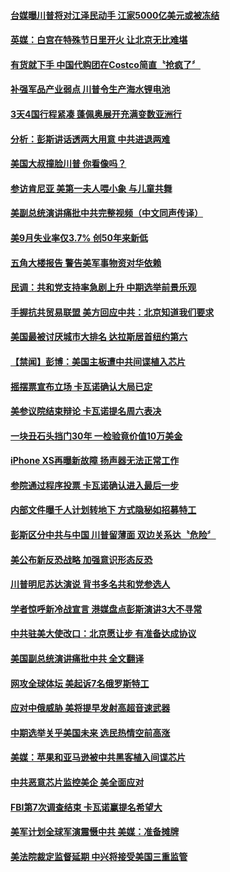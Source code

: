 #### [台媒曝川普将对江泽民动手 江家5000亿美元或被冻结](../pages/news203/a1394309.md?t=10070031) 

#### [英媒：白宫在特殊节日里开火 让北京无比难堪](../pages/news203/a1394339.md?t=10070031) 

#### [有货就下手 中国代购团在Costco简直〝抢疯了〞](../pages/news203/a1394340.md?t=10070031) 

#### [补强军品产业弱点 川普令生产海水锂电池](../pages/news203/a1394332.md?t=10070031) 

#### [3天4国行程紧凑 蓬佩奥展开充满变数亚洲行](../pages/news203/a1394323.md?t=10070031) 

#### [分析：彭斯讲话透两大用意 中共进退两难](../pages/news203/a1394315.md?t=10070031) 

#### [美国大叔撞脸川普 你看像吗？](../pages/news203/a1394303.md?t=10070031) 

#### [参访肯尼亚 美第一夫人喂小象 与儿童共舞](../pages/news203/a1394316.md?t=10070031) 

#### [美副总统演讲痛批中共完整视频（中文同声传译）](../pages/news203/a1394065.md?t=10070031) 

#### [美9月失业率仅3.7%  创50年来新低](../pages/news203/a1394236.md?t=10070031) 

#### [五角大楼报告 警告美军事物资对华依赖](../pages/news203/a1394267.md?t=10070031) 

#### [民调：共和党支持率急剧上升 中期选举前景乐观](../pages/news203/a1394275.md?t=10070031) 

#### [手握抗共贸易联盟 美方回应中共：北京知道我们要求](../pages/news203/a1394268.md?t=10070031) 

#### [美国最被讨厌城市大排名 达拉斯居首纽约第六](../pages/news203/a1394280.md?t=10070031) 

#### [【禁闻】彭博：美国主板遭中共间谍植入芯片](../pages/news203/a1394277.md?t=10070031) 

#### [摇摆票宣布立场 卡瓦诺确认大局已定](../pages/news203/a1394255.md?t=10070031) 

#### [美参议院结束辩论 卡瓦诺提名周六表决](../pages/news203/a1394271.md?t=10070031) 

#### [一块丑石头挡门30年 一检验竟价值10万美金](../pages/news203/a1394259.md?t=10070031) 

#### [iPhone XS再曝新故障  扬声器无法正常工作](../pages/news203/a1394252.md?t=10070031) 

#### [参院通过程序投票 卡瓦诺确认进入最后一步](../pages/news203/a1394224.md?t=10070031) 

#### [内部文件曝千人计划转地下 方式隐秘如招募特工](../pages/news203/a1394232.md?t=10070031) 

#### [彭斯区分中共与中国 川普留薄面 双边关系达〝危险〞](../pages/news203/a1394220.md?t=10070031) 

#### [美公布新反恐战略  加强意识形态反恐](../pages/news203/a1394217.md?t=10070031) 

#### [川普明尼苏达演说 背书多名共和党参选人](../pages/news203/a1394216.md?t=10070031) 

#### [学者惊呼新冷战宣言 港媒盘点彭斯演讲3大不寻常](../pages/news203/a1394200.md?t=10070031) 

#### [中共驻美大使改口：北京愿让步 有准备达成协议](../pages/news203/a1394058.md?t=10070031) 

#### [美国副总统演讲痛批中共 全文翻译](../pages/news203/a1394198.md?t=10070031) 

#### [网攻全球体坛 美起诉7名俄罗斯特工](../pages/news203/a1394178.md?t=10070031) 

#### [应对中俄威胁 美将提早发射高超音速武器](../pages/news203/a1394147.md?t=10070031) 

#### [中期选举关乎美国未来 选民热情空前高涨](../pages/news203/a1394127.md?t=10070031) 

#### [美媒：苹果和亚马逊被中共黑客植入间谍芯片](../pages/news203/a1394165.md?t=10070031) 

#### [中共恶意芯片监控美企 美全面应对](../pages/news203/a1394110.md?t=10070031) 

#### [FBI第7次调查结束 卡瓦诺赢提名希望大](../pages/news203/a1394112.md?t=10070031) 

#### [美军计划全球军演震慑中共 美媒：准备摊牌](../pages/news203/a1394079.md?t=10070031) 

#### [美法院裁定监督延期 中兴将接受美国三重监管](../pages/news203/a1394101.md?t=10070031) 

